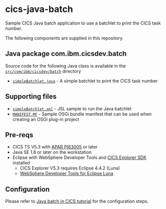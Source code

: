 cics-java-batch
================
Sample CICS Java batch application to use a batchlet to print the CICS task number.

The following components are supplied in this repository.

## Java package com.ibm.cicsdev.batch
Source code for the following Java class is available in the [`src/com/ibm/cicsdev/batch`](src/com/ibm/cicsdev/batch) directory 
* [`simpleBatchlet.java`](src/com/ibm/cicsdev/batch/simpleBatchlet.java) - A simple batchlet to print the CICS task number

## Supporting files
* [`simpleBatchlet.xml`](src/META-INF/batch-jobs/simpleBatchlet.xml) - JSL sample to run the Java batchlet
* [`MANIFEST.MF`](src/META-INF/MANIFEST.MF) - Sample OSGi bundle manifest that can be used when creating an OSGi plug-in project

## Pre-reqs
* CICS TS V5.3 with [APAR PI63005](http://www.ibm.com/support/docview.wss?crawler=1&uid=swg1PI63005) or later
* Java SE 1.8 or later on the workstation
* Eclipse with WebSphere Developer Tools and [CICS Explorer SDK](http://www.ibm.com/software/products/en/cics-explorer) installed
  * CICS Explorer V5.3 requires Eclipse 4.4.2 (Luna)
  * [WebSphere Developer Tools for Eclipse Luna](https://developer.ibm.com/wasdev/downloads/#asset/tools-WebSphere_Developer_Tools_for_Eclipse_Luna)

## Configuration
Please refer to [Java batch in CICS tutorial](https://github.com/cicsdev/blog-cics-java-batch/blob/main/blog-tutorial.md)
for the configuration steps.

